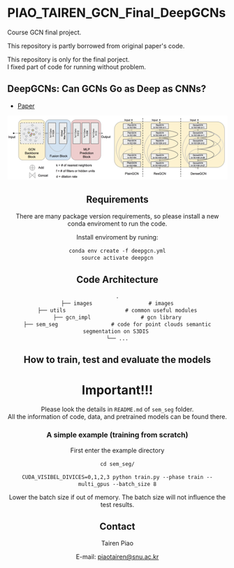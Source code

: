# PIAO_TAIREN_GCN_Final_DeepGCNs
Course GCN final project.

This repository is partly borrowed from original paper's code. 

This repository is only for the final porject. <br/>
I fixed part of code for running without problem.

## DeepGCNs: Can GCNs Go as Deep as CNNs?
* [Paper](https://arxiv.org/pdf/1904.03751.pdf)

<div style="text-align:center"><img src='./images/deepgcns.png' width=800>


## Requirements
There are many package version requirements, so please install a new conda enviroment to run the code.

Install enviroment by runing:
```
conda env create -f deepgcn.yml
source activate deepgcn
```

## Code Architecture
    .
    ├── images                  # images
    ├── utils                   # common useful modules
    ├── gcn_impl                # gcn library
    ├── sem_seg                 # code for point clouds semantic segmentation on S3DIS 
    └── ...

## How to train, test and evaluate the models

# Important!!!
Please look the details in `README.md` of `sem_seg` folder.<br/>
All the information of code, data, and pretrained models can be found there.

### A simple example (training from scratch)
First enter the example directory
```
cd sem_seg/
```

```
CUDA_VISIBEL_DIVICES=0,1,2,3 python train.py --phase train --multi_gpus --batch_size 8
```
Lower the batch size if out of memory. The batch size will not influence the test results.


## Contact
Tairen Piao

E-mail: piaotairen@snu.ac.kr
